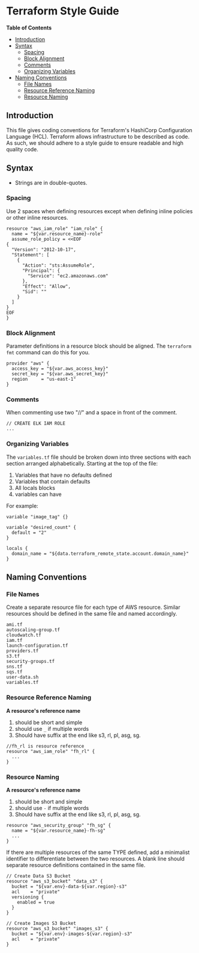 # Terraform Style Guide

**Table of Contents**

<!-- START doctoc generated TOC please keep comment here to allow auto update -->
<!-- DON'T EDIT THIS SECTION, INSTEAD RE-RUN doctoc TO UPDATE -->
- [Introduction](#introduction)
- [Syntax](#syntax)
  - [Spacing](#spacing)
  - [Block Alignment](#block-alignment)
  - [Comments](#comments)
  - [Organizing Variables](#organizing-variables)
- [Naming Conventions](#naming-conventions)
  - [File Names](#file-names)
  - [Resource Reference Naming](#resource-reference-naming)
  - [Resource Naming](#resource-naming)

## Introduction

This file gives coding conventions for Terraform's HashiCorp Configuration Language (HCL). Terraform allows infrastructure to be described as code. As such, we should adhere to a style guide to ensure readable and high quality code.

## Syntax

- Strings are in double-quotes.

### Spacing

Use 2 spaces when defining resources except when defining inline policies or other inline resources.

```
resource "aws_iam_role" "iam_role" {
  name = "${var.resource_name}-role"
  assume_role_policy = <<EOF
{
  "Version": "2012-10-17",
  "Statement": [
    {
      "Action": "sts:AssumeRole",
      "Principal": {
        "Service": "ec2.amazonaws.com"
      },
      "Effect": "Allow",
      "Sid": ""
    }
  ]
}
EOF
}
```

### Block Alignment

Parameter definitions in a resource block should be aligned. The `terraform fmt` command can do this for you.

```
provider "aws" {
  access_key = "${var.aws_access_key}"
  secret_key = "${var.aws_secret_key}"
  region     = "us-east-1"
}
```

### Comments

When commenting use two "//" and a space in front of the comment.

```
// CREATE ELK IAM ROLE 
...
```

### Organizing Variables

The `variables.tf` file should be broken down into three sections with each section arranged alphabetically. Starting at the top of the file:

1. Variables that have no defaults defined
2. Variables that contain defaults
3. All locals blocks
4. variables can have 

For example:

```
variable "image_tag" {}

variable "desired_count" {
  default = "2"
}

locals {
  domain_name = "${data.terraform_remote_state.account.domain_name}"
}
```

## Naming Conventions

### File Names

Create a separate resource file for each type of AWS resource. Similar resources should be defined in the same file and named accordingly.

```
ami.tf
autoscaling-group.tf
cloudwatch.tf
iam.tf
launch-configuration.tf
providers.tf
s3.tf
security-groups.tf
sns.tf
sqs.tf
user-data.sh
variables.tf
```

### Resource Reference Naming

__A resource's reference name__
1. should be short and simple 
2. should use `_` if multiple words
3. Should have suffix at the end like s3, rl, pl, asg, sg.

```
//fh_rl is resource reference
resource "aws_iam_role" "fh_rl" {
  ...
}
```

### Resource Naming

__A resource's reference name__
1. should be short and simple 
2. should use `-` if multiple words
3. Should have suffix at the end like s3, rl, pl, asg, sg.

```
resource "aws_security_group" "fh_sg" {
  name = "${var.resource_name}-fh-sg"
  ...
}
```

If there are multiple resources of the same TYPE defined, add a minimalist identifier to differentiate between the two resources. A blank line should separate resource definitions contained in the same file.

```
// Create Data S3 Bucket
resource "aws_s3_bucket" "data_s3" {
  bucket = "${var.env}-data-${var.region}-s3"
  acl    = "private"
  versioning {
    enabled = true
  }
}

// Create Images S3 Bucket
resource "aws_s3_bucket" "images_s3" {
  bucket = "${var.env}-images-${var.region}-s3"
  acl    = "private"
}
```